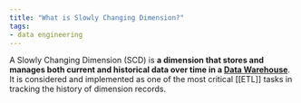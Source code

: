 ```yaml
---
title: "What is Slowly Changing Dimension?"
tags:
- data engineering
---
```

A Slowly Changing Dimension (SCD) is **a dimension that stores and manages both current and historical data over time in a [Data Warehouse](Data%20Warehouse.md)**. It is considered and implemented as one of the most critical [[ETL]] tasks in tracking the history of dimension records.